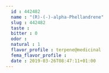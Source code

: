 ```yaml
---
  id : 442482
  name : "(R)-(-)-alpha-Phellandrene"
  slug : 442482
  taste : 
  bitter : 0
  odor : 
  natural : 1
  flavor_profile : terpene@medicinal
  fema_flavor_profile : 
  date : 2019-03-26T08:47:11+01:00
---
```



